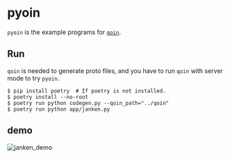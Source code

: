 # pyoin

`pyoin` is the example programs for [`qoin`](https://github.com/hayashikun/qoin).

## Run

`qoin` is needed to generate proto files, and you have to run `qoin` with server mode to try `pyoin`.

```
$ pip install poetry  # If poetry is not installed.
$ poetry install --no-root
$ poetry run python codegen.py --qoin_path="../qoin"
$ poetry run python app/janken.py
```

## demo
<img src="doc/janken.gif" alt="janken_demo" />
